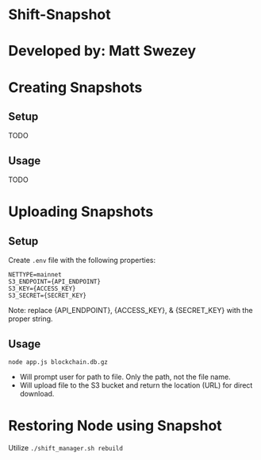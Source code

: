 # Shift-Snapshot
# Developed by: Matt Swezey

# Creating Snapshots
## Setup
TODO

## Usage
TODO

# Uploading Snapshots
## Setup
Create `.env` file with the following properties: 
```
NETTYPE=mainnet
S3_ENDPOINT={API_ENDPOINT}
S3_KEY={ACCESS_KEY}
S3_SECRET={SECRET_KEY}
```
Note: replace {API_ENDPOINT}, {ACCESS_KEY}, & {SECRET_KEY} with the proper string.

## Usage
`node app.js blockchain.db.gz`
* Will prompt user for path to file. Only the path, not the file name.
* Will upload file to the S3 bucket and return the location (URL) for direct download.

# Restoring Node using Snapshot
Utilize `./shift_manager.sh rebuild` 
